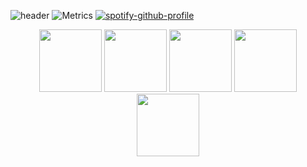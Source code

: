 ![header](https://github.com/Niximkk/Niximkk/assets/85513545/c90586b1-a876-4aae-88d9-d223903ad31c)
![Metrics](https://metrics.lecoq.io/Niximkk?template=classic&base.header=0&base.activity=0&base.community=0&base.repositories=0&base.metadata=0&isocalendar=1&base=header%2C%20activity%2C%20community%2C%20repositories%2C%20metadata&base.indepth=false&base.hireable=false&base.skip=false&isocalendar=false&isocalendar.duration=half-year&config.timezone=Etc%2FGMT%2B3)
[![spotify-github-profile](https://spotify-github-profile.vercel.app/api/view?uid=31fvalpjpvjbbqv4lnxxpycuzisy&cover_image=true&theme=novatorem&show_offline=false&background_color=121212&interchange=false&bar_color=7e00c2&bar_color_cover=true)](https://github.com/kittinan/spotify-github-profile)
<br>
<div align="center">
  <img src="https://media3.giphy.com/media/ln7z2eWriiQAllfVcn/200w.webp" width="100">
  <img src="https://i.giphy.com/media/LMt9638dO8dftAjtco/200.webp" width="100">
  <img src="https://media3.giphy.com/media/kdFc8fubgS31b8DsVu/giphy.webp" width="100">
  <img src="https://i.giphy.com/media/KzJkzjggfGN5Py6nkT/200.webp" width="100">
  <img src="https://i.giphy.com/media/IdyAQJVN2kVPNUrojM/200.webp" width="100">
</div>
